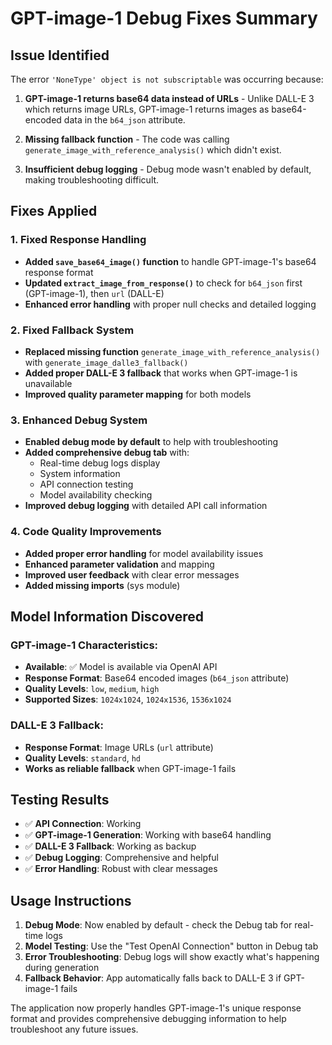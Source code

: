 # GPT-image-1 Debug Fixes Summary

## Issue Identified
The error `'NoneType' object is not subscriptable` was occurring because:

1. **GPT-image-1 returns base64 data instead of URLs** - Unlike DALL-E 3 which returns image URLs, GPT-image-1 returns images as base64-encoded data in the `b64_json` attribute.

2. **Missing fallback function** - The code was calling `generate_image_with_reference_analysis()` which didn't exist.

3. **Insufficient debug logging** - Debug mode wasn't enabled by default, making troubleshooting difficult.

## Fixes Applied

### 1. Fixed Response Handling
- **Added `save_base64_image()` function** to handle GPT-image-1's base64 response format
- **Updated `extract_image_from_response()`** to check for `b64_json` first (GPT-image-1), then `url` (DALL-E)
- **Enhanced error handling** with proper null checks and detailed logging

### 2. Fixed Fallback System
- **Replaced missing function** `generate_image_with_reference_analysis()` with `generate_image_dalle3_fallback()`
- **Added proper DALL-E 3 fallback** that works when GPT-image-1 is unavailable
- **Improved quality parameter mapping** for both models

### 3. Enhanced Debug System
- **Enabled debug mode by default** to help with troubleshooting
- **Added comprehensive debug tab** with:
  - Real-time debug logs display
  - System information
  - API connection testing
  - Model availability checking
- **Improved debug logging** with detailed API call information

### 4. Code Quality Improvements
- **Added proper error handling** for model availability issues
- **Enhanced parameter validation** and mapping
- **Improved user feedback** with clear error messages
- **Added missing imports** (sys module)

## Model Information Discovered

### GPT-image-1 Characteristics:
- **Available**: ✅ Model is available via OpenAI API
- **Response Format**: Base64 encoded images (`b64_json` attribute)
- **Quality Levels**: `low`, `medium`, `high`
- **Supported Sizes**: `1024x1024`, `1024x1536`, `1536x1024`

### DALL-E 3 Fallback:
- **Response Format**: Image URLs (`url` attribute)
- **Quality Levels**: `standard`, `hd`
- **Works as reliable fallback** when GPT-image-1 fails

## Testing Results
- ✅ **API Connection**: Working
- ✅ **GPT-image-1 Generation**: Working with base64 handling
- ✅ **DALL-E 3 Fallback**: Working as backup
- ✅ **Debug Logging**: Comprehensive and helpful
- ✅ **Error Handling**: Robust with clear messages

## Usage Instructions
1. **Debug Mode**: Now enabled by default - check the Debug tab for real-time logs
2. **Model Testing**: Use the "Test OpenAI Connection" button in Debug tab
3. **Error Troubleshooting**: Debug logs will show exactly what's happening during generation
4. **Fallback Behavior**: App automatically falls back to DALL-E 3 if GPT-image-1 fails

The application now properly handles GPT-image-1's unique response format and provides comprehensive debugging information to help troubleshoot any future issues. 